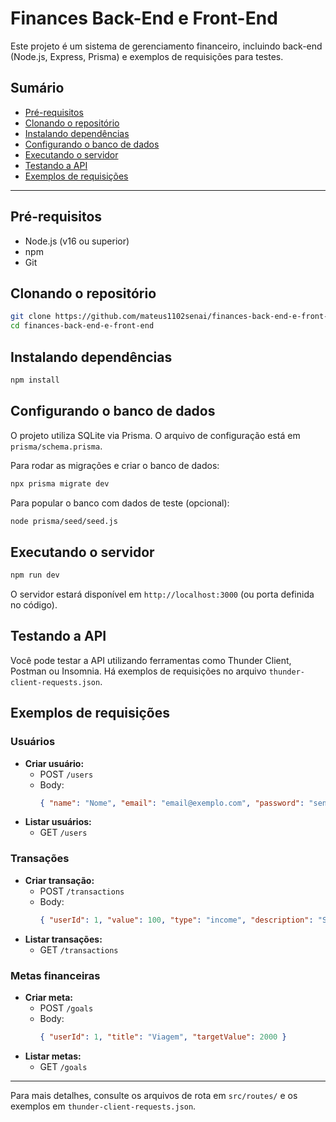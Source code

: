 # Finances Back-End e Front-End

Este projeto é um sistema de gerenciamento financeiro, incluindo back-end (Node.js, Express, Prisma) e exemplos de requisições para testes.

## Sumário
- [Pré-requisitos](#pré-requisitos)
- [Clonando o repositório](#clonando-o-repositório)
- [Instalando dependências](#instalando-dependências)
- [Configurando o banco de dados](#configurando-o-banco-de-dados)
- [Executando o servidor](#executando-o-servidor)
- [Testando a API](#testando-a-api)
- [Exemplos de requisições](#exemplos-de-requisições)

---

## Pré-requisitos
- Node.js (v16 ou superior)
- npm
- Git

## Clonando o repositório

```bash
git clone https://github.com/mateus1102senai/finances-back-end-e-front-end.git
cd finances-back-end-e-front-end
```

## Instalando dependências

```bash
npm install
```

## Configurando o banco de dados

O projeto utiliza SQLite via Prisma. O arquivo de configuração está em `prisma/schema.prisma`.

Para rodar as migrações e criar o banco de dados:

```bash
npx prisma migrate dev
```

Para popular o banco com dados de teste (opcional):

```bash
node prisma/seed/seed.js
```

## Executando o servidor

```bash
npm run dev
```

O servidor estará disponível em `http://localhost:3000` (ou porta definida no código).

## Testando a API

Você pode testar a API utilizando ferramentas como Thunder Client, Postman ou Insomnia. Há exemplos de requisições no arquivo `thunder-client-requests.json`.

## Exemplos de requisições

### Usuários
- **Criar usuário:**
	- POST `/users`
	- Body:
		```json
		{ "name": "Nome", "email": "email@exemplo.com", "password": "senha" }
		```
- **Listar usuários:**
	- GET `/users`

### Transações
- **Criar transação:**
	- POST `/transactions`
	- Body:
		```json
		{ "userId": 1, "value": 100, "type": "income", "description": "Salário" }
		```
- **Listar transações:**
	- GET `/transactions`

### Metas financeiras
- **Criar meta:**
	- POST `/goals`
	- Body:
		```json
		{ "userId": 1, "title": "Viagem", "targetValue": 2000 }
		```
- **Listar metas:**
	- GET `/goals`

---

Para mais detalhes, consulte os arquivos de rota em `src/routes/` e os exemplos em `thunder-client-requests.json`.
